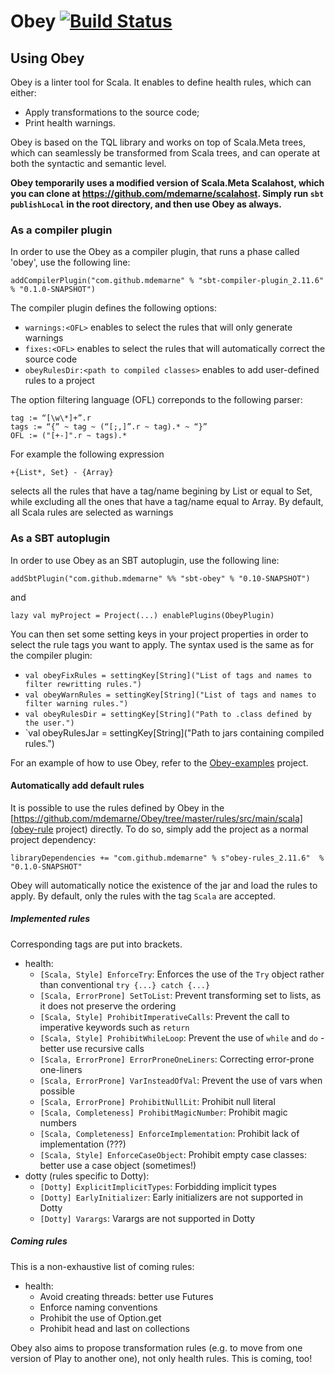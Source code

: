 Obey [![Build Status](https://travis-ci.org/mdemarne/Obey.svg?branch=master)](https://travis-ci.org/mdemarne/Obey)
====



## Using Obey

Obey is  a linter tool for Scala. It enables to define health rules, which can either:

- Apply transformations to the source code;
- Print health warnings.

Obey is based on the TQL library and works on top of Scala.Meta trees, which can seamlessly be transformed from Scala trees, and can operate at both the syntactic and semantic level.

**Obey temporarily uses a modified version of Scala.Meta Scalahost, which you can clone at https://github.com/mdemarne/scalahost. Simply run `sbt publishLocal` in the root directory, and then use Obey as always.**

### As a compiler plugin

In order to use the Obey as a compiler plugin, that runs a phase called 'obey', use the following line:
~~~
addCompilerPlugin("com.github.mdemarne" % "sbt-compiler-plugin_2.11.6" % "0.1.0-SNAPSHOT")
~~~
The compiler plugin defines the following options:
* `warnings:<OFL>` enables to select the rules that will only generate warnings
* `fixes:<OFL>` enables to select the rules that will automatically correct the source code
* `obeyRulesDir:<path to compiled classes>` enables to add user-defined rules to a project

The option filtering language (OFL) correponds to the following parser:
~~~
tag := “[\w\*]+”.r
tags := “{” ~ tag ~ (“[;,]”.r ~ tag).* ~ “}”
OFL := ("[+-]".r ~ tags).*
~~~

For example the following expression
~~~
+{List*, Set} - {Array}
~~~
selects all the rules that have a tag/name begining by List or equal to Set, while excluding all the ones that have a tag/name equal to Array. By default, all Scala rules are selected as warnings

### As a SBT autoplugin

In order to use Obey as an SBT autoplugin, use the following line:
~~~
addSbtPlugin("com.github.mdemarne" %% "sbt-obey" % "0.1­0-SNAPSHOT")
~~~

and
~~~
lazy val myProject = Project(...) enablePlugins(ObeyPlugin)
~~~

You can then set some setting keys in your project properties in order to select the rule tags you want to apply. The syntax used is the same as for the compiler plugin:

- `val obeyFixRules = settingKey[String]("List of tags and names to filter rewritting rules.")`
- `val obeyWarnRules = settingKey[String]("List of tags and names to filter warning rules.")`
- `val obeyRulesDir = settingKey[String]("Path to .class defined by the user.")`
- `val obeyRulesJar = settingKey[String]("Path to jars containing compiled rules.")

For an example of how to use Obey, refer to the [Obey-examples](https://github.com/mdemarne/Obey-examples) project.

#### Automatically add default rules

It is possible to use the rules defined by Obey in the [https://github.com/mdemarne/Obey/tree/master/rules/src/main/scala](obey-rule project) directly. To do so, simply add the project as a normal project dependency:

~~~
libraryDependencies += "com.github.mdemarne" % s"obey-rules_2.11.6"  % "0.1.0-SNAPSHOT"
~~~

Obey will automatically notice the existence of the jar and load the rules to apply. By default, only the rules with the tag `Scala` are accepted.

##### Implemented rules

Corresponding tags are put into brackets.

- health:
  - `[Scala, Style] EnforceTry`: Enforces the use of the `Try` object rather than conventional `try {...} catch {...}`
  - `[Scala, ErrorProne] SetToList`: Prevent transforming set to lists, as it does not preserve the ordering
  - `[Scala, Style] ProhibitImperativeCalls`: Prevent the call to imperative keywords such as `return`
  - `[Scala, Style] ProhibitWhileLoop`: Prevent the use of `while` and `do` - better use recursive calls
  - `[Scala, ErrorProne] ErrorProneOneLiners`: Correcting error-prone one-liners
  - `[Scala, ErrorProne] VarInsteadOfVal`: Prevent the use of vars when possible
  - `[Scala, ErrorProne] ProhibitNullLit`: Prohibit null literal
  - `[Scala, Completeness] ProhibitMagicNumber`: Prohibit magic numbers
  - `[Scala, Completeness] EnforceImplementation`: Prohibit lack of implementation (???)
  - `[Scala, Style] EnforceCaseObject`: Prohibit empty case classes: better use a case object (sometimes!)
- dotty (rules specific to Dotty):
  - `[Dotty] ExplicitImplicitTypes`: Forbidding implicit types
  - `[Dotty] EarlyInitializer`: Early initializers are not supported in Dotty
  - `[Dotty] Varargs`: Varargs are not supported in Dotty

##### Coming rules

This is a non-exhaustive list of coming rules:

- health:
  - Avoid creating threads: better use Futures
  - Enforce naming conventions
  - Prohibit the use of Option.get
  - Prohibit head and last on collections

Obey also aims to propose transformation rules (e.g. to move from one version of Play to another one), not only health rules. This is coming, too!
